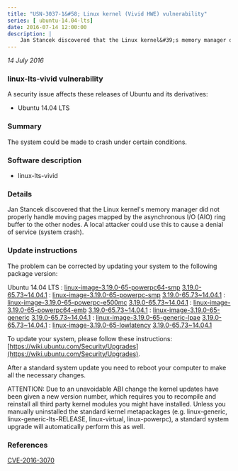 ```yaml
---
title: "USN-3037-1&#58; Linux kernel (Vivid HWE) vulnerability"
series: [ ubuntu-14.04-lts]
date: 2016-07-14 12:00:00
description: |
    Jan Stancek discovered that the Linux kernel&#39;s memory manager did not properly handle moving pages mapped by the asynchronous I/O (AIO) ring buffer to the other nodes. A local attacker could use this to cause a denial of service (system crash). 
--- 
```

 
 

*14 July 2016*

### linux-lts-vivid vulnerability

A security issue affects these releases of Ubuntu and its derivatives:

* Ubuntu 14.04 LTS

### Summary

The system could be made to crash under certain conditions. 

### Software description

* linux-lts-vivid 

### Details

Jan Stancek discovered that the Linux kernel&#39;s memory manager did not properly handle moving pages mapped by the asynchronous I/O (AIO) ring buffer to the other nodes. A local attacker could use this to cause a denial of service (system crash). 

### Update instructions

The problem can be corrected by updating your system to the following package version:

Ubuntu 14.04 LTS
 : [linux-image-3.19.0-65-powerpc64-smp](https://launchpad.net/ubuntu/+source/linux-lts-vivid) <span> [3.19.0-65.73~14.04.1](https://launchpad.net/ubuntu/+source/linux-lts-vivid/3.19.0-65.73~14.04.1) </span> 
 : [linux-image-3.19.0-65-powerpc-smp](https://launchpad.net/ubuntu/+source/linux-lts-vivid) <span> [3.19.0-65.73~14.04.1](https://launchpad.net/ubuntu/+source/linux-lts-vivid/3.19.0-65.73~14.04.1) </span> 
 : [linux-image-3.19.0-65-powerpc-e500mc](https://launchpad.net/ubuntu/+source/linux-lts-vivid) <span> [3.19.0-65.73~14.04.1](https://launchpad.net/ubuntu/+source/linux-lts-vivid/3.19.0-65.73~14.04.1) </span> 
 : [linux-image-3.19.0-65-powerpc64-emb](https://launchpad.net/ubuntu/+source/linux-lts-vivid) <span> [3.19.0-65.73~14.04.1](https://launchpad.net/ubuntu/+source/linux-lts-vivid/3.19.0-65.73~14.04.1) </span> 
 : [linux-image-3.19.0-65-generic](https://launchpad.net/ubuntu/+source/linux-lts-vivid) <span> [3.19.0-65.73~14.04.1](https://launchpad.net/ubuntu/+source/linux-lts-vivid/3.19.0-65.73~14.04.1) </span> 
 : [linux-image-3.19.0-65-generic-lpae](https://launchpad.net/ubuntu/+source/linux-lts-vivid) <span> [3.19.0-65.73~14.04.1](https://launchpad.net/ubuntu/+source/linux-lts-vivid/3.19.0-65.73~14.04.1) </span> 
 : [linux-image-3.19.0-65-lowlatency](https://launchpad.net/ubuntu/+source/linux-lts-vivid) <span> [3.19.0-65.73~14.04.1](https://launchpad.net/ubuntu/+source/linux-lts-vivid/3.19.0-65.73~14.04.1) </span> 

To update your system, please follow these instructions: [https://wiki.ubuntu.com/Security/Upgrades](https://wiki.ubuntu.com/Security/Upgrades).

After a standard system update you need to reboot your computer to make all the necessary changes.

ATTENTION: Due to an unavoidable ABI change the kernel updates have been given a new version number, which requires you to recompile and reinstall all third party kernel modules you might have installed. Unless you manually uninstalled the standard kernel metapackages (e.g. linux-generic, linux-generic-lts-RELEASE, linux-virtual, linux-powerpc), a standard system upgrade will automatically perform this as well. 

### References

 
 [CVE-2016-3070](http://people.ubuntu.com/~ubuntu-security/cve/CVE-2016-3070)
 

